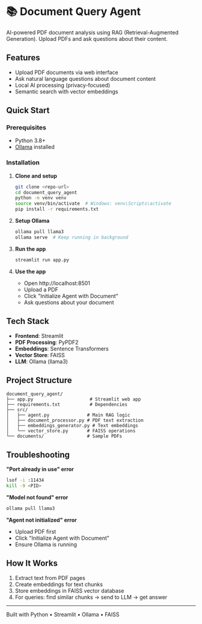 # 📚 Document Query Agent

AI-powered PDF document analysis using RAG (Retrieval-Augmented Generation). Upload PDFs and ask questions about their content.

## Features

- Upload PDF documents via web interface
- Ask natural language questions about document content
- Local AI processing (privacy-focused)
- Semantic search with vector embeddings

## Quick Start

### Prerequisites
- Python 3.8+
- [Ollama](https://ollama.ai/) installed

### Installation

1. **Clone and setup**
   ```bash
   git clone <repo-url>
   cd document_query_agent
   python -m venv venv
   source venv/bin/activate  # Windows: venv\Scripts\activate
   pip install -r requirements.txt
   ```

2. **Setup Ollama**
   ```bash
   ollama pull llama3
   ollama serve  # Keep running in background
   ```

3. **Run the app**
   ```bash
   streamlit run app.py
   ```

4. **Use the app**
   - Open http://localhost:8501
   - Upload a PDF
   - Click "Initialize Agent with Document"
   - Ask questions about your document

## Tech Stack

- **Frontend**: Streamlit
- **PDF Processing**: PyPDF2
- **Embeddings**: Sentence Transformers
- **Vector Store**: FAISS
- **LLM**: Ollama (llama3)

## Project Structure

```
document_query_agent/
├── app.py                     # Streamlit web app
├── requirements.txt           # Dependencies
├── src/
│   ├── agent.py              # Main RAG logic
│   ├── document_processor.py # PDF text extraction
│   ├── embeddings_generator.py # Text embeddings
│   └── vector_store.py       # FAISS operations
└── documents/                # Sample PDFs
```

## Troubleshooting

**"Port already in use" error**
```bash
lsof -i :11434
kill -9 <PID>
```

**"Model not found" error**
```bash
ollama pull llama3
```

**"Agent not initialized" error**
- Upload PDF first
- Click "Initialize Agent with Document"
- Ensure Ollama is running

## How It Works

1. Extract text from PDF pages
2. Create embeddings for text chunks
3. Store embeddings in FAISS vector database
4. For queries: find similar chunks → send to LLM → get answer

---

Built with Python • Streamlit • Ollama • FAISS
